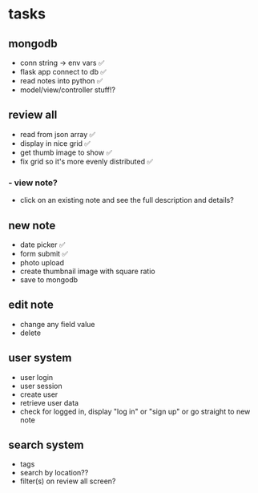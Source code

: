 # tasks
## mongodb
- conn string -> env vars ✅
- flask app connect to db ✅
- read notes into python ✅
- model/view/controller stuff!?

## review all
- read from json array ✅
- display in nice grid ✅
- get thumb image to show ✅
- fix grid so it's more evenly distributed ✅
### - view note?
- click on an existing note and see the full description and details?

## new note
- date picker ✅
- form submit ✅
- photo upload 
- create thumbnail image with square ratio
- save to mongodb

## edit note
- change any field value
- delete

## user system
- user login
- user session
- create user
- retrieve user data
- check for logged in, display "log in" or "sign up" or go straight to new note

## search system
- tags
- search by location??
- filter(s) on review all screen?

